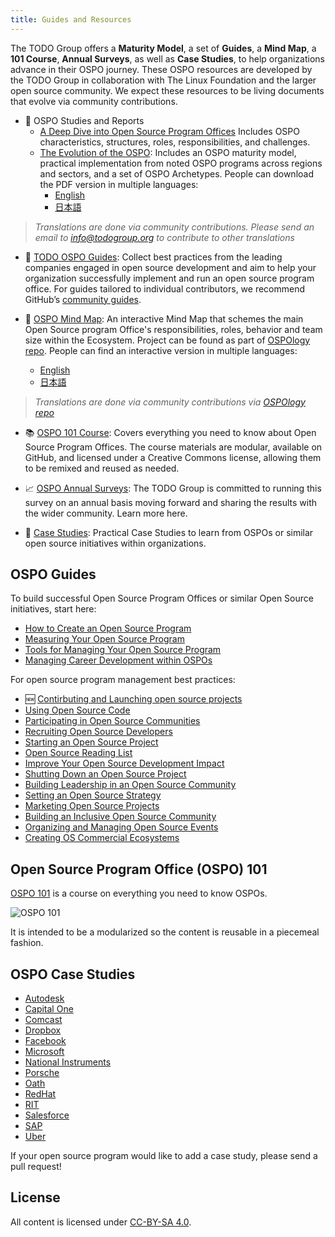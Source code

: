 ```yaml
---
title: Guides and Resources
---
```

The TODO Group offers a **Maturity Model**, a set of **Guides**, a **Mind Map**, a **101 Course**, **Annual Surveys**, as well as **Case Studies**, to help organizations advance in their OSPO journey. These OSPO resources are developed by the TODO Group in collaboration with The Linux Foundation and the larger open source community. We expect these resources to be living documents that evolve via community contributions.

* 🚀 OSPO Studies and Reports
  * [A Deep Dive into Open Source Program Offices](https://www.linuxfoundation.org/tools/a-deep-dive-into-open-source-program-offices/) Includes OSPO characteristics, structures, roles, responsibilities, and challenges.
  * [The Evolution of the OSPO](https://linuxfoundation.org/tools/the-evolution-of-the-open-source-program-office-ospo/): Includes an OSPO maturity model, practical implementation from noted OSPO programs across regions and sectors, and a set of OSPO Archetypes. People can download the PDF version in multiple languages:
      * [English](https://linuxfoundation.org/wp-content/uploads/LFResearch_OSPO_Report.pdf)
      * [日本語](https://www.linuxfoundation.jp/wp-content/uploads//2022/05/LFResearch_OSPO_Report-ja3.pdf)
> *Translations are done via community contributions. Please send an email to info@todogroup.org to contribute to other translations*

* 📝 [TODO OSPO Guides](#ospo-guides): Collect best practices from the leading companies engaged in open source development and aim to help your organization successfully implement and run an open source program office. For guides tailored to individual contributors, we recommend GitHub’s [community guides](https://github.com/github/opensource.guide).

* 🧭 [OSPO Mind Map](https://ospomindmap.todogroup.org/): An interactive Mind Map that schemes the main Open Source program Office's responsibilities, roles, behavior and team size within the Ecosystem. Project can be found as part of [OSPOlogy repo](https://github.com/todogroup/ospology/tree/main/ospo-mindmap). People can find an interactive version in multiple languages:

    * [English](https://ospomindmap.todogroup.org/)
    * [日本語](https://ospomindmap.todogroup.org/jp)
    
> *Translations are done via community contributions via [OSPOlogy repo](https://github.com/todogroup/ospology/tree/main/ospo-mindmap)*

* 📚 [OSPO 101 Course](https://github.com/todogroup/ospo101): Covers everything you need to know about Open Source Program Offices. The course materials are modular, available on GitHub, and licensed under a Creative Commons license, allowing them to be remixed and reused as needed.

* 📈 [OSPO Annual Surveys](https://github.com/todogroup/osposurvey): The TODO Group is committed to running this survey on an annual basis moving forward and sharing the results with the wider community. Learn more here.

* 🔎 [Case Studies](#ospo-case-studies): Practical Case Studies to learn from OSPOs or similar open source initiatives within organizations.

## OSPO Guides

To build successful Open Source Program Offices or similar Open Source initiatives, start here:

* [How to Create an Open Source Program](create-program)
* [Measuring Your Open Source Program](measuring)
* [Tools for Managing Your Open Source Program](management-tools)
* [Managing Career Development within OSPOs](career-development)

For open source program management best practices:

* 🆕 [Contirbuting and Launching open source projects](outbound-oss)
* [Using Open Source Code](using-open-source)
* [Participating in Open Source Communities](participating)
* [Recruiting Open Source Developers](recruiting-developers)
* [Starting an Open Source Project](starting)
* [Open Source Reading List](open-source-reading-list)
* [Improve Your Open Source Development Impact](impact)
* [Shutting Down an Open Source Project](shutting-down)
* [Building Leadership in an Open Source Community](building-leadership)
* [Setting an Open Source Strategy](strategy)
* [Marketing Open Source Projects](marketing-open-source-projects)
* [Building an Inclusive Open Source Community](diversity-inclusion)
* [Organizing and Managing Open Source Events](organizing-and-managing-open-source-events)
* [Creating OS Commercial Ecosystems](os-commercial-ecosystem)


## Open Source Program Office (OSPO) 101

[OSPO 101](https://github.com/todogroup/ospo101) is a course on everything you need to know OSPOs.

![OSPO 101](/img/ospo101.svg)

It is intended to be a modularized so the content is reusable in a piecemeal fashion.

## OSPO Case Studies

* [Autodesk](casestudies/autodesk)
* [Capital One](casestudies/capitalone)
* [Comcast](casestudies/comcast)
* [Dropbox](casestudies/dropbox)
* [Facebook](casestudies/facebook)
* [Microsoft](casestudies/microsoft)
* [National Instruments](casestudies/ni)
* [Porsche](casestudies/porsche)
* [Oath](casestudies/oath)
* [RedHat](casestudies/redhat)
* [RIT](casestudies/rit)
* [Salesforce](casestudies/salesforce)
* [SAP](casestudies/sap)
* [Uber](casestudies/uber)

If your open source program would like to add a case study, please send a pull request!

## License

All content is licensed under [CC-BY-SA 4.0](https://creativecommons.org/licenses/by-sa/4.0/).
